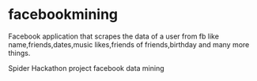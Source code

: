 facebookmining
==============
Facebook application that scrapes the data of a user from fb like name,friends,dates,music likes,friends of friends,birthday and many more things.

Spider Hackathon project facebook data mining
